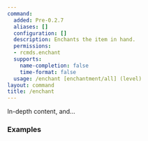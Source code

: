 ```yaml
---
command:
  added: Pre-0.2.7
  aliases: []
  configuration: []
  description: Enchants the item in hand.
  permissions:
  - rcmds.enchant
  supports:
    name-completion: false
    time-format: false
  usage: /enchant [enchantment/all] (level)
layout: command
title: /enchant
---
```


In-depth content, and...

### Examples



